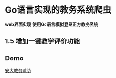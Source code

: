 # Go语言实现的教务系统爬虫
 
 **web界面实现**
 **使用Go语言模拟登录正方教务系统**
 

## 1.5 增加一键教学评价功能

 ## Demo
 
 [安大教务辅助](http://119.28.187.154/login)
